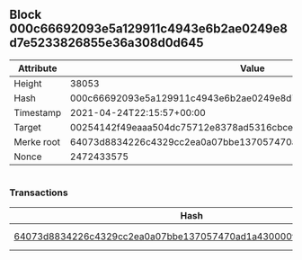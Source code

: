 ## Block 000c66692093e5a129911c4943e6b2ae0249e8d7e5233826855e36a308d0d645

Attribute | Value
--- | ---
Height | 38053
Hash | 000c66692093e5a129911c4943e6b2ae0249e8d7e5233826855e36a308d0d645
Timestamp | 2021-04-24T22:15:57+00:00
Target | 00254142f49eaaa504dc75712e8378ad5316cbcead634704b3734b6271167cc4
Merke root | 64073d8834226c4329cc2ea0a07bbe137057470ad1a430000ffeca13729358f3
Nonce | 2472433575

```

```

### Transactions

Hash | Amount
--- | ---
[64073d8834226c4329cc2ea0a07bbe137057470ad1a430000ffeca13729358f3](64073d8834226c4329cc2ea0a07bbe137057470ad1a430000ffeca13729358f3.md) | 10.00000000 SKEPTI 
